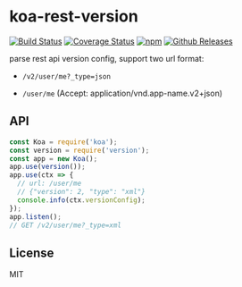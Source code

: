 # koa-rest-version

[![Build Status](https://travis-ci.org/vicanso/koa-rest-version.svg?style=flat-square)](https://travis-ci.org/vicanso/koa-rest-version)
[![Coverage Status](https://img.shields.io/coveralls/vicanso/koa-rest-version/master.svg?style=flat)](https://coveralls.io/r/vicanso/koa-rest-version?branch=master)
[![npm](http://img.shields.io/npm/v/koa-rest-version.svg?style=flat-square)](https://www.npmjs.org/package/koa-rest-version)
[![Github Releases](https://img.shields.io/npm/dm/koa-rest-version.svg?style=flat-square)](https://github.com/vicanso/koa-rest-version)

parse rest api version config, support two url format:

- `/v2/user/me?_type=json`

- `/user/me` (Accept: application/vnd.app-name.v2+json)

## API

```js
const Koa = require('koa');
const version = require('version');
const app = new Koa();
app.use(version());
app.use(ctx => {
  // url: /user/me
  // {"version": 2, "type": "xml"}
  console.info(ctx.versionConfig);
});
app.listen();
// GET /v2/user/me?_type=xml
```


## License

MIT